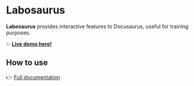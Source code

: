 # Labosaurus

**Labosaurus** provides interactive features to Docusaurus, useful for training purposes.  
  
✨ **[Live demo here!](https://lab.jaouan.dev)**

## How to use
👉 [Full documentation](./packages/labosaurus/README.md)
